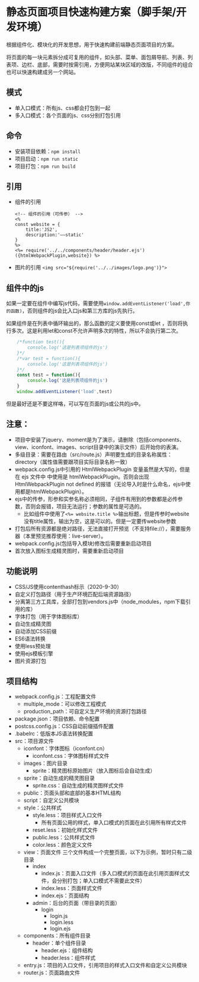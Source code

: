 # 静态页面项目快速构建方案（脚手架/开发环境）

根据组件化、模块化的开发思想，用于快速构建前端静态页面项目的方案。

将页面的每一块元素拆分成可复用的组件，如头部、菜单、面包屑导航、列表、列表项、边栏、底部，需要时按需引用，方便网站某块区域的改版，不同组件的组合也可以快速构建成另一个网站。

## 模式
 - 单入口模式：所有js、css都会打包到一起
 - 多入口模式：各个页面的js、css分别打包引用

## 命令
- 安装项目依赖：`npm install`
- 项目启动：`npm run static`
- 项目打包：`npm run build`

## 引用
- 组件的引用
	```
	<!-- 组件的引用（可传参） -->
	<%
	const website = {
		title:'JS2',
		description:'——static'
	}
	%>
	<%= require('../../components/header/header.ejs')({htmlWebpackPlugin,website}) %>
	```
- 图片的引用
	```<img src="${require('../../images/logo.png')}">```

## 组件中的js
如果一定要在组件中编写js代码，需要使用`window.addEventListener('load',你的函数)`，否则组件的js会比入口js和第三方库的js先执行。

如果组件是在列表中循环输出的，那么函数的定义要使用const或let ，否则将执行多次。这是利用let和const不允许声明多次的特性，所以不会执行第二次。

```javascript
	/*function test(){
		console.log('这是列表项组件的js')
	}*/
	/*var test = function(){
		console.log('这是列表项组件的js')
	}*/
	const test = function(){
		console.log('这是列表项组件的js')
	}
	window.addEventListener('load',test)
```

但是最好还是不要这样咯，可以写在页面的js或公共的js中。

## 注意：
 - 项目中安装了jquery、moment是为了演示，请删除（包括components、view、iconfont、images、script目录中的演示文件）后开始你的表演。
 - 多级目录：需要在路由（src/route.js）声明要生成的目录名称属性：directory（属性值需要跟项目实际目录名称一致）
 - webpack.config.js中引用的 HtmlWebpackPlugin 变量虽然是大写的，但是在 ejs 文件中 中使用是 htmlWebpackPlugin。否则会出现 HtmlWebpackPlugin not defined 的报错（无论导入时是什么命名，ejs中使用都是htmlWebpackPlugin）。
 - ejs中的传参，形参和实参名称必须相同，子组件有用到的参数都是必传参数，否则会报错，项目无法运行；参数的属性是可选的。
 	- 比如组件中使用了`<%= website.title %>`输出标题，但是传参时website没有title属性，输出为空，这是可以的。但是一定要传website参数
 - 打包后所有资源都是绝对路径，无法直接打开预览（不支持file://），需要服务器（本里预览推荐使用：live-server）。
 - webpack.config.js(包括导入模块)修改后需要重新启动项目
 - 首次放入图标生成精灵图时，需要重新启动项目

## 功能说明
- CSS/JS使用contenthash标示（2020-9-30）
- 自定义打包路径（用于生产环境匹配后端资源路径）
- 分离第三方工具库，全部打包到vendors.js中（node_modules，npm下载引用的库）
- 字体打包（用于字体图标库）
- 自动生成精灵图
- 自动添加CSS前缀
- ES6语法转换
- 使用less预处理
- 使用ejs模板引擎
- 图片资源打包

## 项目结构
- webpack.config.js：工程配置文件
	- multiple_mode：可以修改工程模式
	- production_path：可自定义生产环境的资源打包路径
- package.json：项目依赖、命令配置
- postcss.config.js：CSS自动前缀插件配置
- .babelrc：低版本JS语法转换配置
- src：项目源文件
	- iconfont：字体图标（iconfont.cn）
		- iconfont.css：字体图标样式文件
	- images：图片目录
		- sprite：精灵图标原始图片（放入图标后会自动生成）
	- sprite：自动生成的精灵图目录
		- sprite.css：自动生成的精灵图样式文件
	- public：页面头部和底部的基本HTML结构
	- script：自定义公共模块
	- style：公共样式
		- style.less：项目样式入口文件
			- 所有页面公用的样式，单入口模式的页面在此引用所有样式文件
		- reset.less：初始化样式文件
		- public.less：公共样式文件
		- color.less：颜色定义文件
	- view：页面文件
	三个文件构成一个完整页面，以下为示例，暂时只有二级目录
		- index
			- index.js：页面入口文件（多入口模式的页面在此引用页面样式文件，会分别打包；单入口模式不需要此文件）
			- index.less：页面样式文件
			- index.ejs：页面结构
		- admin：后台的页面（带目录的页面）
			- login
				- login.js
				- login.less
				- login.ejs
	- components：所有组件目录
		- header：单个组件目录
			- header.ejs：组件结构
			- header.less：组件样式
	- entry.js：项目的入口文件，引用项目的样式入口文件和自定义公共模块
	- router.js：页面路由文件